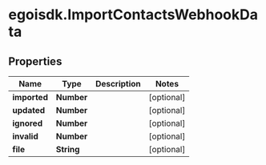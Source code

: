 # egoisdk.ImportContactsWebhookData

## Properties

Name | Type | Description | Notes
------------ | ------------- | ------------- | -------------
**imported** | **Number** |  | [optional] 
**updated** | **Number** |  | [optional] 
**ignored** | **Number** |  | [optional] 
**invalid** | **Number** |  | [optional] 
**file** | **String** |  | [optional] 


